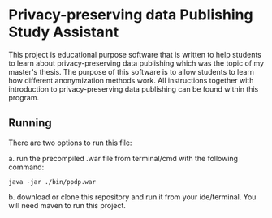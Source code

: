Privacy-preserving data Publishing Study Assistant
==================================================

This project is educational purpose software that is written to help students to learn about privacy-preserving data publishing which was the topic of my master's thesis. The purpose of this software is to allow students to learn how different anonymization methods work. All instructions together with introduction to privacy-preserving data publishing can be found within this program.


Running
-------
There are two options to run this file:

a. run the precompiled .war file from terminal/cmd with the following command:

~~~
java -jar ./bin/ppdp.war
~~~

b. download or clone this repository and run it from your ide/terminal. You will need maven to run this project.
